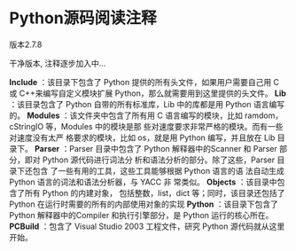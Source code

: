 Python源码阅读注释
=========================



版本2.7.8

干净版本, 注释逐步加入中...

**Include** ：该目录下包含了 Python 提供的所有头文件，如果用户需要自己用 C 或 C++来编写自定义模块扩展 Python，那么就需要用到这里提供的头文件。
**Lib** ：该目录包含了 Python 自带的所有标准库，Lib 中的库都是用 Python 语言编写的。 
**Modules** ：该文件夹中包含了所有用 C 语言编写的模块，比如 ramdom，cStringIO 等，Modules 中的模块是那 些对速度要求非常严格的模块。而有一些对速度没有太严 格要求的模块，比如 os，就是用 Python 编写，并且放在 Lib 目录下。 
**Parser** ：Parser 目录中包含了 Python 解释器中的Scanner 和 Parser 部分，即对 Python 源代码进行词法分 析和语法分析的部分。除了这些，Parser 目录下还包含 了一些有用的工具，这些工具能够根据 Python 语言的语 法自动生成 Python 语言的词法和语法分析器，与 YACC 非 常类似。 
**Objects** ：该目录中包含了所有 Python 的内建对象， 包括整数，list，dict 等；同时，该目录还包括了 Python 在运行时需要的所有的内部使用对象的实现 
**Python** ：该目录下包含了 Python 解释器中的Compiler 和执行引擎部分，是 Python 运行的核心所在。 
**PCBuild** ：包含了 Visual Studio 2003 工程文件，研究 Python 源代码就从这里开始。
